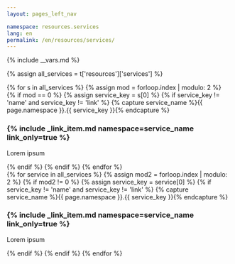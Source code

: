 ```yaml
---
layout: pages_left_nav

namespace: resources.services
lang: en
permalink: /en/resources/services/
---
```


{% include __vars.md %}

<!-- Content starts -->

{% assign all_services = t['resources']['services'] %}

<div class="row">
  <div class="col-sm-6">
    <div class="list-group {{all_services.size}}">
      {% for s in all_services %}
        {% assign mod = forloop.index | modulo: 2 %}
        {% if mod == 0 %}
          {% assign service_key = s[0] %}
          {% if service_key != 'name' and service_key != 'link' %}
            {% capture service_name %}{{ page.namespace }}.{{ service_key }}{% endcapture %}
              <div class="list-group-item">
                <h3 class="list-group-item-heading">{% include _link_item.md namespace=service_name link_only=true %} <a class="btn btn-lg" href="{{ s.doclink }}"> <span class="glyphicon glyphicon-info-sign" aria-hidden="true"></span></a></h3>
                <p class="list-group-item-text">Lorem ipsum</p>
              </div>
          {% endif %}
        {% endif %}
      {% endfor %}
    </div>
  </div>
  <div class="col-sm-6">
    <div class="list-group">
      {% for service in all_services %}
        {% assign mod2 = forloop.index | modulo: 2 %}
        {% if mod2 != 0 %}
          {% assign service_key = service[0] %}
          {% if service_key != 'name' and service_key != 'link' %}
            {% capture service_name %}{{ page.namespace }}.{{ service_key }}{% endcapture %}
              <div class="list-group-item">
                <h3 class="list-group-item-heading">{% include _link_item.md namespace=service_name link_only=true %} <a class="btn btn-lg" href="{{ service.doclink }}"> <span class="glyphicon glyphicon-info-sign" aria-hidden="true"></span></a></h3>
                <p class="list-group-item-text">Lorem ipsum</p>
              </div>
          {% endif %}
        {% endif %}
      {% endfor %}
    </div>
  </div>
</div>

<!-- Content ends -->

